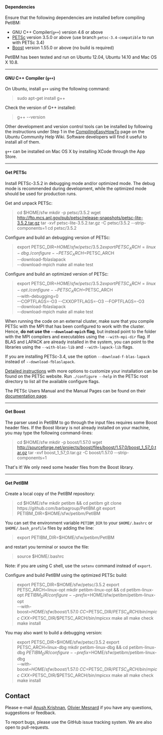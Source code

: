 #### Dependencies

Ensure that the following dependencies are installed before compiling PetIBM:

* GNU C++ Compiler(`g++`) version 4.6 or above
* [PETSc](http://www.mcs.anl.gov/petsc/) version 3.5.0 or above (use branch `petsc-3.4-compatible` to run with PETSc 3.4)
* [Boost](http://www.boost.org) version 1.55.0 or above (no build is required)

PetIBM has been tested and run on Ubuntu 12.04, Ubuntu 14.10 and Mac OS X 10.8.

---

#### GNU C++ Compiler (`g++`)

On Ubuntu, install `g++` using the following command:

> sudo apt-get install g++

Check the version of G++ installed:

> g++ --version

Other development and version control tools can be installed by following the instructions under Step 1 in the
[CompilingEasyHowTo](https://help.ubuntu.com/community/CompilingEasyHowTo) page on the Ubuntu Community Help Wiki.
Software developers will find it useful to install all of them.

`g++` can be installed on Mac OS X by installing XCode through the App Store.

---

#### Get PETSc

Install PETSc-3.5.2 in debugging mode and/or optimized mode. The debug mode is recommended during development, while the optimized mode should be used for production runs.

Get and unpack PETSc:

> cd $HOME/sfw
> mkdir -p petsc/3.5.2
> wget http://ftp.mcs.anl.gov/pub/petsc/release-snapshots/petsc-lite-3.5.2.tar.gz
> tar -xvf petsc-lite-3.5.2.tar.gz -C petsc/3.5.2 --strip-components=1
> cd petsc/3.5.2

Configure and build an debugging version of PETSc:

> export PETSC_DIR=$HOME/sfw/petsc/3.5.2
> export PETSC_ARCH=linux-dbg
> ./configure --PETSC_ARCH=$PETSC_ARCH \
--download-fblaslapack \
--download-mpich
> make all
> make test

Configure and build an optimized version of PETSc:

> export PETSC_DIR=$HOME/sfw/petsc/3.5.2
> export PETSC_ARCH=linux-opt
> ./configure --PETSC_ARCH=$PETSC_ARCH \
--with-debugging=0 \
--COPTFLAGS=-O3 --CXXOPTFLAGS=-O3 --FOPTFLAGS=-O3 \
--download-fblaslapack \
--download-mpich
> make all
> make test

When running the code on an external cluster, make sure that you compile PETSc with the MPI that has been configured to work with the cluster. Hence, **do not use the `--download-mpich` flag**, but instead point to the folder with the MPI compilers and executables using the `--with-mpi-dir` flag. If BLAS and LAPACK are already installed in the system, you can point to the libraries using the `--with-blas-lib` and `--with-lapack-lib` flags.

If you are installing PETSc-3.4, use the option `--download-f-blas-lapack` instead of `--download-fblaslapack`.

[Detailed instructions](http://www.mcs.anl.gov/petsc/documentation/installation.html) with more options to customize your installation can be found on the PETSc website. Run `./configure --help` in the PETSc root directory to list all the available configure flags.

The PETSc Users Manual and the Manual Pages can be found on their
[documentation page](http://www.mcs.anl.gov/petsc/documentation/index.html).

---

#### Get Boost

The parser used in PetIBM to go through the input files requires some Boost header files.
If the Boost library is not already installed on your machine, you may type the following command-lines:

> cd $HOME/sfw
> mkdir -p boost/1.57.0
> wget http://sourceforge.net/projects/boost/files/boost/1.57.0/boost_1_57_0.tar.gz
> tar -xvf boost_1_57_0.tar.gz -C boost/1.57.0 --strip-components=1

That's it! We only need some header files from the Boost library.

---

#### Get PetIBM

Create a local copy of the PetIBM repository:

> cd $HOME/sfw
> mkdir petibm && cd petibm
> git clone https://github.com/barbagroup/PetIBM.git
> export PETIBM_DIR=$HOME/sfw/petibm/PetIBM

You can set the environment variable `PETIBM_DIR` to your `$HOME/.bashrc` or `$HOME/.bash_profile` files by adding the line:

> export PETIBM_DIR=$HOME/sfw/petibm/PetIBM

and restart you terminal or  source the file:

> source $HOME/.bashrc

Note: if you are using C shell, use the `setenv` command instead of `export`.


Configure and build PetIBM using the optimized PETSc build:

> export PETSC_DIR=$HOME/sfw/petsc/3.5.2
> export PETSC_ARCH=linux-opt
> mkdir petibm-linux-opt && cd petibm-linux-opt
> $PETIBM_DIR/configure --prefix=$HOME/sfw/petibm/petibm-linux-opt \
--with-boost=$HOME/sfw/boost/1.57.0 \
CC=$PETSC_DIR/$PETSC_ARCH/bin/mpicc \
CXX=$PETSC_DIR/$PETSC_ARCH/bin/mpicxx
> make all
> make check
> make install

You may also want to build a debugging version:

> export PETSC_DIR=$HOME/sfw/petsc/3.5.2
> export PETSC_ARCH=linux-dbg
> mkdir petibm-linux-dbg && cd petibm-linux-dbg
> $PETIBM_DIR/configure --prefix=$HOME/sfw/petibm/petibm-linux-dbg \
--with-boost=$HOME/sfw/boost/1.57.0 \
CC=$PETSC_DIR/$PETSC_ARCH/bin/mpicc \
CXX=$PETSC_DIR/$PETSC_ARCH/bin/mpicxx
> make all
> make check
> make install


## Contact

Please e-mail [Anush Krishnan](mailto:k.anush@gmail.com), [Olivier Mesnard](mailto:mesnardo@gwu.edu) if you have any questions, suggestions or feedback.

To report bugs, please use the GitHub issue tracking system.
We are also open to pull-requests.
